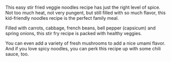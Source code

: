 This easy stir fried veggie noodles recipe has just the right level of spice. Not too much heat, not very pungent, but still filled with so much flavor, this kid-friendly noodles recipe is the perfect family meal.


Filled with carrots, cabbage, french beans, bell pepper (capsicum) and spring onions, this stir fry recipe is packed with healthy veggies.

You can even add a variety of fresh mushrooms to add a nice umami flavor. And if you love spicy noodles, you can perk this recipe up with some chili sauce, too.
